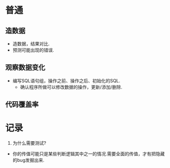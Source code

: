 # 普通
## 造数据
- 造数据，结果对比. 
- 预测可能出现的错误.

## 观察数据变化
- 编写SQL语句组，操作之前、操作之后、初始化的SQL.
    - 确认程序所做可以修改数据的操作，更新/添加/删除.

## 代码覆盖率


# 记录
1. 为什么需要测试?
- 你的传值可能只是某些判断逻辑其中之一的情况.需要全面的传值，才有把隐藏的bug发掘出来.